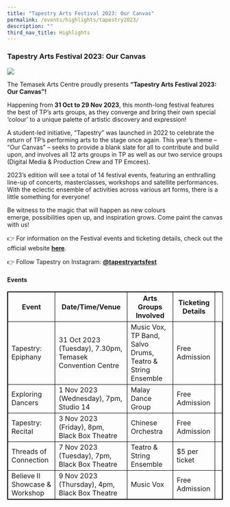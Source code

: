 ```yaml
---
title: "Tapestry Arts Festival 2023: Our Canvas"
permalink: /events/highlights/tapestry2023/
description: ""
third_nav_title: Highlights
---
```

### **Tapestry Arts Festival 2023: Our Canvas**

![](/images/homepage-images/1(main).png)

The Temasek Arts Centre proudly presents **“Tapestry Arts Festival 2023: Our Canvas”!** 

Happening from **31 Oct to 29 Nov 2023**, this month-long festival features the best of TP’s arts groups, as they converge and bring their own special ‘colour’ to a unique palette of artistic discovery and expression! 

A student-led initiative, “Tapestry” was launched in 2022 to celebrate the return of TP’s performing arts to the stage once again. This year’s theme – “Our Canvas” – seeks to provide a blank slate for all to contribute and build upon, and involves all 12 arts groups in TP as well as our two service groups (Digital Media &amp; Production Crew and TP Emcees). 

2023’s edition will see a total of 14 festival events, featuring an enthralling line-up of concerts, masterclasses, workshops and satellite performances. With the eclectic ensemble of activities across various art forms, there is a little something for everyone! 

Be witness to the magic that will happen as new colours emerge,&nbsp;possibilities open up, and inspiration grows.&nbsp;Come paint the canvas with us! 

👉 For information on the Festival events and ticketing details, check out the official website [**here**](https://tapestryartsfestiv.wixsite.com/tapestry).

👉 Follow Tapestry on Instagram: [**@tapestryartsfest**](https://www.instagram.com/tapestryartsfest/)

#### **Events**

<style>
table, th, td {
  border:1px solid black;
}
</style>

<table style="width:100%">
  <tbody><tr>
    <th>Event</th>
    <th>Date/Time/Venue</th>
		   <th>Arts Groups Involved</th>
		<th>Ticketing Details</th>
  </tr>
  <tr>
    <td>Tapestry: Epiphany</td>
    <td>31 Oct 2023 (Tuesday), 7.30pm, Temasek Convention Centre</td>
		<td>Music Vox, TP Band, Salvo Drums, Teatro &amp; String Ensemble</td>
		<td>Free Admission</td><td>
  </td></tr>
		<tr>
    <td>Exploring Dancers</td>
    <td>1 Nov 2023 (Wednesday), 7pm, Studio 14</td>
			<td>Malay Dance Group</td>
			<td>Free Admission</td><td>
  </td></tr>
  <tr>
		<td>Tapestry: Recital</td>
    <td>3 Nov 2023 (Friday), 8pm, Black Box Theatre</td>
		<td>Chinese Orchestra</td>
		<td>Free Admission</td><td>
	</td></tr><tr>
		<td>Threads of Connection</td>
    <td>7 Nov 2023 (Tuesday), 7pm, Black Box Theatre</td>
		<td>Teatro &amp; String Ensemble</td>
		<td>$5 per ticket</td><td>
			</td></tr><tr>
		<td>Believe II Showcase &amp; Workshop</td>
    <td>9 Nov 2023 (Thursday), 4pm, Black Box Theatre</td>
		<td>Music Vox</td>
		<td>Free Admission</td><td>
</td></tr></tbody></table>